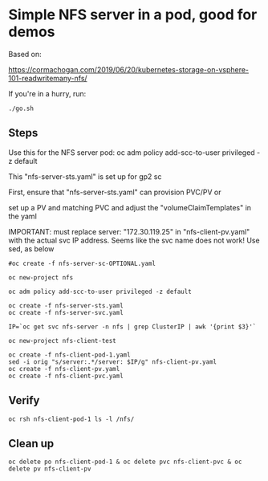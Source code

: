 # Simple NFS server in a pod, good for demos

Based on:

https://cormachogan.com/2019/06/20/kubernetes-storage-on-vsphere-101-readwritemany-nfs/

If you're in a hurry, run:

```
./go.sh
```

## Steps

Use this for the NFS server pod:
  oc adm policy add-scc-to-user privileged -z default

This "nfs-server-sts.yaml" is set up for gp2 sc

First, ensure that "nfs-server-sts.yaml" can provision PVC/PV or

set up a PV and matching PVC and adjust the "volumeClaimTemplates" in the yaml

IMPORTANT: must replace server: "172.30.119.25" in "nfs-client-pv.yaml" with the actual svc IP address.  Seems like the svc name does not work!
Use sed, as below

```
#oc create -f nfs-server-sc-OPTIONAL.yaml
```

```
oc new-project nfs
```

```
oc adm policy add-scc-to-user privileged -z default
```

```
oc create -f nfs-server-sts.yaml
oc create -f nfs-server-svc.yaml
```

```
IP=`oc get svc nfs-server -n nfs | grep ClusterIP | awk '{print $3}'`
```

```
oc new-project nfs-client-test
```

```
oc create -f nfs-client-pod-1.yaml
sed -i orig "s/server:.*/server: $IP/g" nfs-client-pv.yaml 
oc create -f nfs-client-pv.yaml
oc create -f nfs-client-pvc.yaml
```

## Verify

```
oc rsh nfs-client-pod-1 ls -l /nfs/ 
```

## Clean up

```
oc delete po nfs-client-pod-1 & oc delete pvc nfs-client-pvc & oc delete pv nfs-client-pv
```

